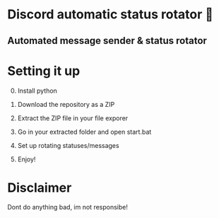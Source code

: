 # Discord automatic status rotator 🤖    
  
## Automated message sender & status rotator    
     
# Setting it up    
 
0. Install python  
1. Download the repository as a ZIP     
2. Extract the ZIP file in your file exporer    
3. Go in your extracted folder and open start.bat   
4. Set up rotating statuses/messages    
    
5. Enjoy!    
 
# Disclaimer  
    
Dont do anything bad, im not responsibe!    